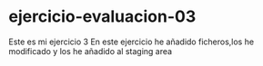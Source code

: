# ejercicio-evaluacion-03
Este es mi ejercicio 3
En este ejercicio he añadido ficheros,los he modificado y los he añadido al staging area

